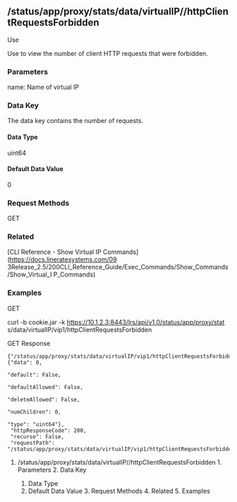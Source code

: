 ## /status/app/proxy/stats/data/virtualIP/<name>/httpClientRequestsForbidden

Use

Use to view the number of client HTTP requests that were forbidden.

### Parameters

name: Name of virtual IP

### Data Key

The data key contains the number of requests.

#### Data Type

uint64

#### Default Data Value

0

### Request Methods

GET

### Related

[CLI Reference - Show Virtual IP Commands](https://docs.lineratesystems.com/09
3Release_2.5/200CLI_Reference_Guide/Exec_Commands/Show_Commands/Show_Virtual_I
P_Commands)

### Examples

GET

curl -b cookie.jar -k https://10.1.2.3:8443/lrs/api/v1.0/status/app/proxy/stat
s/data/virtualIP/vip1/httpClientRequestsForbidden

GET Response

    
    {"/status/app/proxy/stats/data/virtualIP/vip1/httpClientRequestsForbidden": {"data": 0,
                                                                                    "default": False,
                                                                                    "defaultAllowed": False,
                                                                                    "deleteAllowed": False,
                                                                                    "numChildren": 0,
                                                                                    "type": "uint64"},
     "httpResponseCode": 200,
     "recurse": False,
     "requestPath": "/status/app/proxy/stats/data/virtualIP/vip1/httpClientRequestsForbidden"}
    

  1. /status/app/proxy/stats/data/virtualIP/<name>/httpClientRequestsForbidden
    1. Parameters
    2. Data Key
      1. Data Type
      2. Default Data Value
    3. Request Methods
    4. Related
    5. Examples

